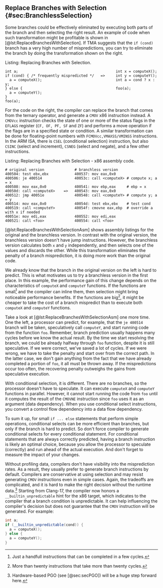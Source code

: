 ## Replace Branches with Selection {#sec:BranchlessSelection}

Some branches could be effectively eliminated by executing both parts of the branch and then selecting the right result. An example of code when such transformation might be profitable is shown in [@lst:ReplaceBranchesWithSelection]. If TMA suggests that the `if (cond)` branch has a very high number of mispredictions, you can try to eliminate the branch by doing the transformation shown on the right.

Listing: Replacing Branches with Selection.

~~~~ {#lst:ReplaceBranchesWithSelection .cpp}
int a;                                             int x = computeX();
if (cond) { /* frequently mispredicted */   =>     int y = computeY();
  a = computeX();                                  int a = cond ? x : y;
} else {                                           foo(a);
  a = computeY();
}
foo(a);
~~~~~~~~~~~~~~~~~~~~~~~~~~~~~~~~~~~~~~~~~~~~~~~~~

For the code on the right, the compiler can replace the branch that comes from the ternary operator, and generate a `CMOV` x86 instruction instead. A `CMOVcc` instruction checks the state of one or more of the status flags in the `EFLAGS` register (`CF, OF, PF, SF` and `ZF`) and performs a move operation if the flags are in a specified state or condition. A similar transformation can be done for floating-point numbers with `FCMOVcc,VMAXSS/VMINSS` instructions. In the ARM ISA, there is `CSEL` (conditional selection) instruction, but also `CSINC` (select and increment), `CSNEG` (select and negate), and a few other instructions.

Listing: Replacing Branches with Selection - x86 assembly code.

~~~~ {#lst:ReplaceBranchesWithSelectionAsm .bash}
# original version              # branchless version
400504: test ebx,ebx            400537: mov eax,0x0
400506: je 400514               40053c: call <computeX> # compute x; a = x
400508: mov eax,0x0             400541: mov ebp,eax     # ebp = x
40050d: call <computeX>    =>   400543: mov eax,0x0
400512: jmp 40051e              400548: call <computeY> # compute y; a = y
400514: mov eax,0x0             40054d: test ebx,ebx    # test cond
400519: call <computeY>         40054f: cmovne eax,ebp  # override a with x if needed
40051e: mov edi,eax             400552: mov edi,eax
400521: call <foo>              400554: call <foo>
~~~~~~~~~~~~~~~~~~~~~~~~~~~~~~~~~~~~~~~~~~~~~~~~~

[@lst:ReplaceBranchesWithSelectionAsm] shows assembly listings for the original and the branchless version. In contrast with the original version, the branchless version doesn't have jump instructions. However, the branchless version calculates both `x` and `y` independently, and then selects one of the values and discards the other. While this transformation eliminates the penalty of a branch misprediction, it is doing more work than the original code. 

We already know that the branch in the original version on the left is hard to predict. This is what motivates us to try a branchless version in the first place. In this example, the performance gain of this change depends on the characteristics of `computeX` and `computeY` functions. If the functions are small[^1] and the compiler can inline them, then selection might bring noticeable performance benefits. If the functions are big[^2], it might be cheaper to take the cost of a branch mispredict than to execute both `computeX` and `computeY` functions. 

Take a look at [@lst:ReplaceBranchesWithSelectionAsm] one more time. One the left, a processor can predict, for example, that the `je 400514` branch will be taken, speculatively call `computeY`, and start running code from the function `foo`. Remember, branch prediction usually happens many cycles before we know the actual result. By the time we start resolving the branch, we could be already halfway through `foo` function, despite it is still speculative. If we were correct, we've saved a lot of cycles. If we were wrong, we have to take the penalty and start over from the correct path. In the latter case, we don't gain anything from the fact that we have already completed a portion of `foo`, it all must be thrown away. If the mispredictions occur too often, the recovering penalty outweighs the gains from speculative execution.

With conditional selection, it is different. There are no branches, so the processor doesn't have to speculate. It can execute `computeX` and `computeY` functions in parallel. However, it cannot start running the code from `foo` until it computes the result of the `CMOVNE` instruction since `foo` uses it as an argument (data dependency). When you use conditional select instructions, you convert a control flow dependency into a data flow dependency. 

To sum it up, for small `if ... else` statements that perform simple operations, conditional selects can be more efficient than branches, but only if the branch is hard to predict. So don't force compiler to generate conditional selects for every conditional statement. For conditional statements that are always correctly predicted, having a branch instruction is likely an optimal choice, because you allow the processor to speculate (correctly) and run ahead of the actual execution. And don't forget to measure the impact of your changes.

Without profiling data, compilers don't have visibility into the misprediction rates. As a result, they usually prefer to generate branch instructions by default. Compilers are conservative at using selection and may resist generating `CMOV` instructions even in simple cases. Again, the tradeoffs are complicated, and it is hard to make the right decision without the runtime data.[^4] Starting from Clang-17, the compiler now honors a `__builtin_unpredictable` hint for the x86 target, which indicates to the compiler that a branch condition is unpredictable. It can help influencing the compiler's decision but does not guarantee that the `CMOV` instruction will be generated. For example:

```cpp
int a;
if (__builtin_unpredictable(cond)) { 
  a = computeX();
} else {
  a = computeY();
}
```

[^1]: Just a handfull instructions that can be completed in a few cycles.
[^2]: More than twenty instructions that take more than twenty cycles.
[^4]: Hardware-based PGO (see [@sec:secPGO]) will be a huge step forward here.
